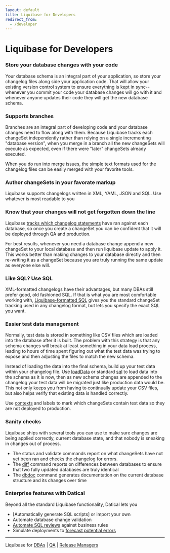 ```yaml
---
layout: default
title: Liquibase for Developers
redirect_from:
  - /developer
---
```


# Liquibase for Developers #

### Store your database changes with your code

Your database schema is an integral part of your application, so store your changelog files along side your application code. That will allow your existing version control system to ensure everything is kept in sync--whenever you commit your code your database changes will go with it and whenever anyone updates their code they will get the new database schema.

### Supports branches

Branches are an integral part of developing code and your database changes need to flow along with them. Because Liquibase tracks each changeSet independently rather than relying on a single incrementing "database version", when you merge in a branch all the new changeSets will execute as expected, even if there were "later" changeSets already executed.

When you do run into merge issues, the simple text formats used for the changelog files can be easily merged with your favorite tools.

### Author changeSets in your favorate markup

Liquibase supports changelogs written in XML, YAML, JSON and SQL. Use whatever is most readable to you

### Know that your changes will not get forgotten down the line

Liquibase [tracks which changelog statements](documentation/databasechangelog.html) have ran against each database, so once you create a changeSet you can be confident that it will be deployed through QA and production.

For best results, whenever you need a database change append a new changeSet to your local database and then run liquibase update to apply it. This works better than making changes to your database directly and then re-writing it as a changeSet because you are truly running the same update as everyone else will.

### Like SQL? Use SQL

XML-formatted changelogs have their advantages, but many DBAs still prefer good, old fashioned SQL. If that is what you are most comfortable working with, [Liquibase-formatted SQL](documentation/sql_format.html) gives you the standard changeSet tracking used in any changelog format, but lets you specify the exact SQL you want.
### Easier test data management

Normally, test data is stored in something like CSV files which are loaded into the database after it is built. The problem with this strategy is that any schema changes will break at least something in your data load process, leading to hours of time spent figuring out what the test data was trying to expose and then adjusting the files to match the new schema.

Instead of loading the data into the final schema, build up your test data within your changelog file. Use [loadData](/documentation/changes/load_data.html) or standard [sql](/documentation/changes/sql.html) to load data into the schema as it is now, then as new schema changes are appended to the changelog your test data will be migrated just like production data would be. This not only keeps you from having to continually update your CSV files, but also helps verify that existing data is handled correctly.

Use [contexts](/documentation/contexts.html) and labels to mark which changeSets contain test data so they are not deployed to production.

### Sanity checks

Liquibase ships with several tools you can use to make sure changes are being applied correctly, current database state, and that nobody is sneaking in changes out of process.

* The status and validate commands report on what changeSets have not yet been ran and checks the changelog for errors.
* The [diff](/documentation/diff.html) command reports on differences between databases to ensure that two fully updated databases are truly identical
* The [dbdoc](/documentation/dbdoc.html) command generates documentation on the current database structure and its changes over time

### Enterprise features with Datical

Beyond all the standard Liquibase functionality, Datical lets you

* [Automatically generate SQL scripts] or import your own
* Automate database change validation
* [Automate SQL reviews](http://datical.com) against business rules
* Simulate deployments to [forecast potential errors](http://datical.com)

---

Liquibase for [DBAs](/dba.html) \| [QA](/qa.html) \| [Release Managers](/release_manager.html)